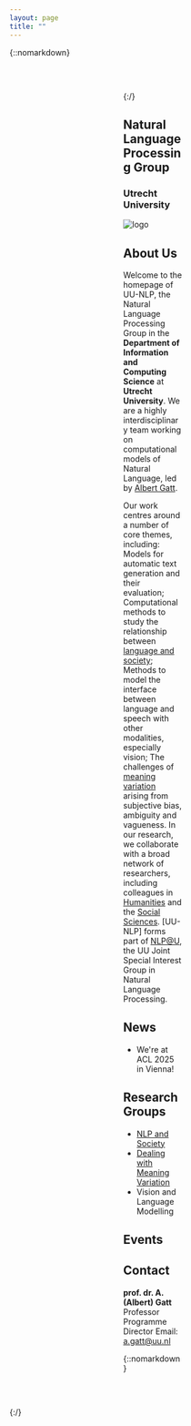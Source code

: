 ```yaml
---
layout: page
title: ""
---
```

{::nomarkdown}
<div class="container" style="margin-top: 60px; margin-bottom: 60px; padding-left: 200px; padding-right: 200px;">
{:/}

## Natural Language Processing Group
### Utrecht University 

<img src="{{ 'assets/images/logo.png' | relative_url }}" class="img-thumbnail" alt="logo">

## About Us

Welcome to the homepage of UU-NLP, the Natural Language Processing Group in the **Department of Information and Computing Science** at **Utrecht University**. We are a highly interdisciplinary team working on computational models of Natural Language, led by [Albert Gatt](https://albertgatt.github.io/). 

Our work centres around a number of core themes, including:
Models for automatic text generation and their evaluation;
Computational methods to study the relationship between [language and society](https://nlpsoc.github.io/);
Methods to model the interface between language and speech with other modalities, especially vision;
The challenges of [meaning variation](https://sites.google.com/view/dealingwithmeaningvariation/home) arising from subjective bias, ambiguity and vagueness.
In our research, we collaborate with a broad network of researchers, including colleagues in [Humanities](https://www.uu.nl/onderzoek/institute-for-language-sciences) and the [Social Sciences](https://nlp.sites.uu.nl/). [UU-NLP] forms part of [NLP@U](https://www.uu.nl/en/research/applied-data-science/special-interest-group-text-mining), the UU Joint Special Interest Group in Natural Language Processing.



## News

* We're at ACL 2025 in Vienna!


## Research Groups

* [NLP and Society](https://nlpsoc.github.io/)
* [Dealing with Meaning Variation](https://sites.google.com/view/dealingwithmeaningvariation/home)
* Vision and Language Modelling

## Events



## Contact
**prof. dr. A. (Albert) Gatt**
Professor
Programme Director
Email: a.gatt@uu.nl



{::nomarkdown}
</div>
{:/}

